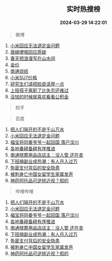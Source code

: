 <div align="center"><h2>实时热搜榜</h2><h4>2024-03-29 14:22:01</h4></div>

> 微博  

1. [小米回应无法退定金问题](https://s.weibo.com/weibo?q=%23%E5%B0%8F%E7%B1%B3%E5%9B%9E%E5%BA%94%E6%97%A0%E6%B3%95%E9%80%80%E5%AE%9A%E9%87%91%E9%97%AE%E9%A2%98%23&t=31&band_rank=1&Refer=top)<br />
2. [唐嫣哽咽回应质疑](https://s.weibo.com/weibo?q=%23%E5%94%90%E5%AB%A3%E5%93%BD%E5%92%BD%E5%9B%9E%E5%BA%94%E8%B4%A8%E7%96%91%23&t=31&band_rank=2&Refer=top)<br />
3. [春天把浪漫写在山水间](https://s.weibo.com/weibo?q=%23%E6%98%A5%E5%A4%A9%E6%8A%8A%E6%B5%AA%E6%BC%AB%E5%86%99%E5%9C%A8%E5%B1%B1%E6%B0%B4%E9%97%B4%23&t=31&band_rank=3&Refer=top)<br />
4. [金价](https://s.weibo.com/weibo?q=%E9%87%91%E4%BB%B7&t=31&band_rank=4&Refer=top)<br />
5. [南通烧纸](https://s.weibo.com/weibo?q=%E5%8D%97%E9%80%9A%E7%83%A7%E7%BA%B8&t=31&band_rank=5&Refer=top)<br />
6. [小米SU7价格](https://s.weibo.com/weibo?q=%E5%B0%8F%E7%B1%B3SU7%E4%BB%B7%E6%A0%BC&t=31&band_rank=6&Refer=top)<br />
7. [研究生们请把脸皮读厚一点](https://s.weibo.com/weibo?q=%23%E7%A0%94%E7%A9%B6%E7%94%9F%E4%BB%AC%E8%AF%B7%E6%8A%8A%E8%84%B8%E7%9A%AE%E8%AF%BB%E5%8E%9A%E4%B8%80%E7%82%B9%23&t=31&band_rank=7&Refer=top)<br />
8. [上班搭子离职了比失恋还难过](https://s.weibo.com/weibo?q=%23%E4%B8%8A%E7%8F%AD%E6%90%AD%E5%AD%90%E7%A6%BB%E8%81%8C%E4%BA%86%E6%AF%94%E5%A4%B1%E6%81%8B%E8%BF%98%E9%9A%BE%E8%BF%87%23&t=31&band_rank=8&Refer=top)<br />
9. [没钱的时候就喜欢看看公积金](https://s.weibo.com/weibo?q=%23%E6%B2%A1%E9%92%B1%E7%9A%84%E6%97%B6%E5%80%99%E5%B0%B1%E5%96%9C%E6%AC%A2%E7%9C%8B%E7%9C%8B%E5%85%AC%E7%A7%AF%E9%87%91%23&t=31&band_rank=9&Refer=top)<br />

> 知乎  


> 百度  

1. [把人们隔开的不是千山万水](https://www.baidu.com/s?wd=%E6%8A%8A%E4%BA%BA%E4%BB%AC%E9%9A%94%E5%BC%80%E7%9A%84%E4%B8%8D%E6%98%AF%E5%8D%83%E5%B1%B1%E4%B8%87%E6%B0%B4&sa=fyb_news&rsv_dl=fyb_news)<br />
2. [小米回应无法退定金问题](https://www.baidu.com/s?wd=%E5%B0%8F%E7%B1%B3%E5%9B%9E%E5%BA%94%E6%97%A0%E6%B3%95%E9%80%80%E5%AE%9A%E9%87%91%E9%97%AE%E9%A2%98&sa=fyb_news&rsv_dl=fyb_news)<br />
3. [福宝将同姜爷爷一起回国 落户汶川](https://www.baidu.com/s?wd=%E7%A6%8F%E5%AE%9D%E5%B0%86%E5%90%8C%E5%A7%9C%E7%88%B7%E7%88%B7%E4%B8%80%E8%B5%B7%E5%9B%9E%E5%9B%BD+%E8%90%BD%E6%88%B7%E6%B1%B6%E5%B7%9D&sa=fyb_news&rsv_dl=fyb_news)<br />
4. [各地春耕备耕有序推进](https://www.baidu.com/s?wd=%E5%90%84%E5%9C%B0%E6%98%A5%E8%80%95%E5%A4%87%E8%80%95%E6%9C%89%E5%BA%8F%E6%8E%A8%E8%BF%9B&sa=fyb_news&rsv_dl=fyb_news)<br />
5. [南通殡葬用品店店主：没人管 还在卖](https://www.baidu.com/s?wd=%E5%8D%97%E9%80%9A%E6%AE%A1%E8%91%AC%E7%94%A8%E5%93%81%E5%BA%97%E5%BA%97%E4%B8%BB%EF%BC%9A%E6%B2%A1%E4%BA%BA%E7%AE%A1+%E8%BF%98%E5%9C%A8%E5%8D%96&sa=fyb_news&rsv_dl=fyb_news)<br />
6. [下班搞副业成热潮：有人月入过万](https://www.baidu.com/s?wd=%E4%B8%8B%E7%8F%AD%E6%90%9E%E5%89%AF%E4%B8%9A%E6%88%90%E7%83%AD%E6%BD%AE%EF%BC%9A%E6%9C%89%E4%BA%BA%E6%9C%88%E5%85%A5%E8%BF%87%E4%B8%87&sa=fyb_news&rsv_dl=fyb_news)<br />
7. [免密支付背后的安全隐患](https://www.baidu.com/s?wd=%E5%85%8D%E5%AF%86%E6%94%AF%E4%BB%98%E8%83%8C%E5%90%8E%E7%9A%84%E5%AE%89%E5%85%A8%E9%9A%90%E6%82%A3&sa=fyb_news&rsv_dl=fyb_news)<br />
8. [被刺身亡中国女留学生家属发声](https://www.baidu.com/s?wd=%E8%A2%AB%E5%88%BA%E8%BA%AB%E4%BA%A1%E4%B8%AD%E5%9B%BD%E5%A5%B3%E7%95%99%E5%AD%A6%E7%94%9F%E5%AE%B6%E5%B1%9E%E5%8F%91%E5%A3%B0&sa=fyb_news&rsv_dl=fyb_news)<br />
9. [神药阿托品可逆转近视？假的](https://www.baidu.com/s?wd=%E7%A5%9E%E8%8D%AF%E9%98%BF%E6%89%98%E5%93%81%E5%8F%AF%E9%80%86%E8%BD%AC%E8%BF%91%E8%A7%86%EF%BC%9F%E5%81%87%E7%9A%84&sa=fyb_news&rsv_dl=fyb_news)<br />

> 哔哩哔哩  

1. [把人们隔开的不是千山万水](https://www.baidu.com/s?wd=%E6%8A%8A%E4%BA%BA%E4%BB%AC%E9%9A%94%E5%BC%80%E7%9A%84%E4%B8%8D%E6%98%AF%E5%8D%83%E5%B1%B1%E4%B8%87%E6%B0%B4&sa=fyb_news&rsv_dl=fyb_news)<br />
2. [小米回应无法退定金问题](https://www.baidu.com/s?wd=%E5%B0%8F%E7%B1%B3%E5%9B%9E%E5%BA%94%E6%97%A0%E6%B3%95%E9%80%80%E5%AE%9A%E9%87%91%E9%97%AE%E9%A2%98&sa=fyb_news&rsv_dl=fyb_news)<br />
3. [福宝将同姜爷爷一起回国 落户汶川](https://www.baidu.com/s?wd=%E7%A6%8F%E5%AE%9D%E5%B0%86%E5%90%8C%E5%A7%9C%E7%88%B7%E7%88%B7%E4%B8%80%E8%B5%B7%E5%9B%9E%E5%9B%BD+%E8%90%BD%E6%88%B7%E6%B1%B6%E5%B7%9D&sa=fyb_news&rsv_dl=fyb_news)<br />
4. [各地春耕备耕有序推进](https://www.baidu.com/s?wd=%E5%90%84%E5%9C%B0%E6%98%A5%E8%80%95%E5%A4%87%E8%80%95%E6%9C%89%E5%BA%8F%E6%8E%A8%E8%BF%9B&sa=fyb_news&rsv_dl=fyb_news)<br />
5. [南通殡葬用品店店主：没人管 还在卖](https://www.baidu.com/s?wd=%E5%8D%97%E9%80%9A%E6%AE%A1%E8%91%AC%E7%94%A8%E5%93%81%E5%BA%97%E5%BA%97%E4%B8%BB%EF%BC%9A%E6%B2%A1%E4%BA%BA%E7%AE%A1+%E8%BF%98%E5%9C%A8%E5%8D%96&sa=fyb_news&rsv_dl=fyb_news)<br />
6. [下班搞副业成热潮：有人月入过万](https://www.baidu.com/s?wd=%E4%B8%8B%E7%8F%AD%E6%90%9E%E5%89%AF%E4%B8%9A%E6%88%90%E7%83%AD%E6%BD%AE%EF%BC%9A%E6%9C%89%E4%BA%BA%E6%9C%88%E5%85%A5%E8%BF%87%E4%B8%87&sa=fyb_news&rsv_dl=fyb_news)<br />
7. [免密支付背后的安全隐患](https://www.baidu.com/s?wd=%E5%85%8D%E5%AF%86%E6%94%AF%E4%BB%98%E8%83%8C%E5%90%8E%E7%9A%84%E5%AE%89%E5%85%A8%E9%9A%90%E6%82%A3&sa=fyb_news&rsv_dl=fyb_news)<br />
8. [被刺身亡中国女留学生家属发声](https://www.baidu.com/s?wd=%E8%A2%AB%E5%88%BA%E8%BA%AB%E4%BA%A1%E4%B8%AD%E5%9B%BD%E5%A5%B3%E7%95%99%E5%AD%A6%E7%94%9F%E5%AE%B6%E5%B1%9E%E5%8F%91%E5%A3%B0&sa=fyb_news&rsv_dl=fyb_news)<br />
9. [神药阿托品可逆转近视？假的](https://www.baidu.com/s?wd=%E7%A5%9E%E8%8D%AF%E9%98%BF%E6%89%98%E5%93%81%E5%8F%AF%E9%80%86%E8%BD%AC%E8%BF%91%E8%A7%86%EF%BC%9F%E5%81%87%E7%9A%84&sa=fyb_news&rsv_dl=fyb_news)<br />
